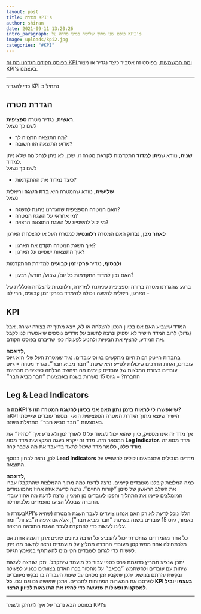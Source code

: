 ```yaml
---
layout: post
title: הגדרת KPI's
author: shiran
date: 2021-09-11 13:20:26
intro_paragraph: פוסט שני מתוך שלושה במיני סדרה על KPI's
image: uploads/kpi2.jpg
categories: "#KPI"
---
```

ב[פוסט הקודם הגדרנו מה זה KPI ומה המשמעות](https://shiran.tips/blog/kpi-%D7%94%D7%92%D7%93%D7%A8%D7%94-%D7%95%D7%9E%D7%A9%D7%9E%D7%A2%D7%95%D7%AA/), בפוסט זה אסביר כיצד נגדיר או ניצור KPI's בעצמנו.
- - -
כדי להגדיר KPI נתחיל ב<br>

הגדרת מטרה
---

**ראשית,** נגדיר מטרה **ספציפית**. <br>
לשם כך נשאל<br>
- מה התוצאה הרצויה לך?<br>
- מדוע התוצאה הזו חשובה?

**שנית,** נוודא ש**ניתן למדוד** התקדמות לקראת מטרה זו. שכן, לא ניתן לנהל מה שלא ניתן למדוד. <br>
לשם כך נשאל<br>
- כיצד נמדוד את ההתקדמות?

**שלישית,** נוודא שהמטרה היא **ברת השגה** וריאלית<br>
נשאל<br>
- האם המטרה הספציפית שהגדרנו ניתנת להשגה?<br>
- מי אחראי על השגת המטרה?<br>
- מי יכול להשפיע על השגת התוצאה הרצויה?<br>

**לאחר מכן,** נבדוק האם המטרה **רלוונטית** למטרת העל או להצלחת הארגון<br>
- איך השגת המטרה תקדם את הארגון?<br>
- איך התוצאות ישפיעו על הארגון?

**ולבסוף,** נגדיר **פרקי זמן קבועים** למדידת ההתקדמות<br>
- האם נכון למדוד התקדמות כל יום/ שבוע/ חודש/ רבעון?

ברגע שהגדרנו מטרה ברורה וספציפית שניתנת למדידה, רלוונטית להצלחה הכללית של הארגון, ריאלית להשגה ויכולה להימדד בפרקי זמן קבועים, הרי לנו -

KPI
---
המדד שיצביע האם אנו בכיוון הנכון להצלחה או לא, ייצא מתוך זה בצורה ישירה. אבל (גדול) לרוב המדד הישיר לא יספיק ונרצה לחשוב על מדדים נוספים שיאפשרו לנו לקבל את המידע, להציף את הבעיות ולהניע לפעולה כפי שדיברנו בפוסט הקודם. 


**לדוגמה,** <br>
בחברות הייטק רבות היום מתקשים בגיוס עובדים. נגיד שמטרת העל שלי היא גיוס עובדים, ואחת הדרכים שיכולות לסייע היא שיטת ״חבר מביא חבר״.
נגדיר מטרה = גיוס עובדים בעזרת המלצות של עובדים קיימים
מה תיחשב הצלחה ספציפית מבחינת החברה? = גיוס 15 משרות בשנה באמצעות ״חבר מביא חבר״

Leg & Lead Indicators
---

**מה הKPI's שיאפשרו לי לראות בזמן נתון האם אני בכיוון להשגת המטרה הזו?**<br>
הKPI הישיר שיוצא מתוך הגדרת המטרה הספציפית הוא- 
מספר עובדים שגייסתי באמצעות ״חבר מביא חבר״ מתחילת השנה. 

אך מדד זה אינו מספיק, כיוון שהוא יכול לעמוד על 0 לאורך זמן ולא נדע איך ״להזיז״ את המספר הזה. מדד זה ייקרא בעגה המקצועית מדד מסוג **Leg Indicator**. מדד מסוג זה מודד פלט, כלומר מדד שיכול לתעד בדיעבד את מה שכבר קרה.

לכן, נרצה לבחון בנוסף **Lead Indicators** מדדים מובילים שמנבאים ויכולים להשפיע על התוצאה.

**לדוגמה,**<br> 
כמה המלצות קיבלנו מעובדים קיימים. נרצה לדעת כמה מתוך ההמלצות שהתקבלו עברו את השלב הראשון של סינון ״קורות החיים״. נרצה לדעת איזה אחוז מהמועמדים המומלצים סיימו את התהליך והפכו לעובדים מן המניין. נרצה לדעת מה אחוז עובדי החברה שבכלל הציעו מועמדים מלכתחילה. 

בעזרת הKPI's הללו נוכל לדעת לא רק האם אנחנו צועדים לעבר השגת המטרה (שהיא כאמור, גיוס 15 עובדים בשנה בשיטת ״חבר מביא חבר״), אלא גם איפה ה״בעיות״ ומה עלינו לעשות כדי להתקדם לעבר השגת התוצאה הרצויה.

כל אחד מהמדדים שהזכרתי יכול להצביע על הרבה כיוונים שונים אתן דוגמה אחת
אם מלכתחילה אחוז ממש קטן מעובדי החברה ממליץ על מועמדים נרצה לחשוב מה ניתן לעשות כדי לגרום לעובדים הקיימים להשתתף במאמץ הגיוס. 

יתכן שנציע תמריץ כדוגמת פרס כספי עבור כל מועמד שיתקבל. יתכן שנרצה לעשות שיחות עם עובדים ולהשתמש ״בכאב״ על מחסור בכח האדם בצוותים כמניע לפעולה ובקשת עזרתם בנושא. יתכן שנקבע זמן מסוים על שעות העבודה בו נבקש מעובדים לפרסם את המשרות הפתוחות לחברים. ויתכן שנעשה גם וגם וגם. **כל KPI בעצמו יוביל למסקנות ופעולות שנעשה כדי להזיז את התוצאות לכיוון הרצוי.**

---
בפוסט הבא נדבר על איך לתחזק ולשמר KPI's
